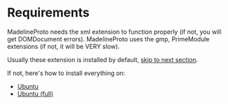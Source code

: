 # Requirements

MadelineProto needs the xml extension to function properly (if not, you will get DOMDocument errors).
MadelineProto uses the gmp, PrimeModule extensions (if not, it will be VERY slow).


Usually these extension is installed by default, [skip to next section](#installation).


If not, here's how to install everything on:

* [Ubuntu](UBUNTU_INSTALLATION.md)
* [Ubuntu (full)](UBUNTU_INSTALLATION_FULL.md)

